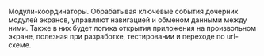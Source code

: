 Модули-координаторы. Обрабатывая ключевые события дочерних модулей экранов, управляют навигацией и обменом данными между ними. Также в них будет логика открытия приложения на произвольном экране, полезная при разработке, тестировании и переходе по url-схеме.
